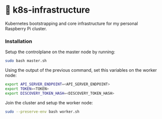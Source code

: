 # 🚀 k8s-infrastructure
Kubernetes bootstrapping and core infrastructure for my personal Raspberry Pi cluster.

### Installation

Setup the controlplane on the master node by running:
```bash
sudo bash master.sh
```

Using the output of the previous command, set this variables on the worker node:
```bash
export API_SERVER_ENDPOINT=<API_SERVER_ENDPOINT>
export TOKEN=<TOKEN>
export DISCOVERY_TOKEN_HASH=<DISCOVERY_TOKEN_HASH>
``` 

Join the cluster and setup the worker node:
```bash
sudo --preserve-env bash worker.sh
``` 